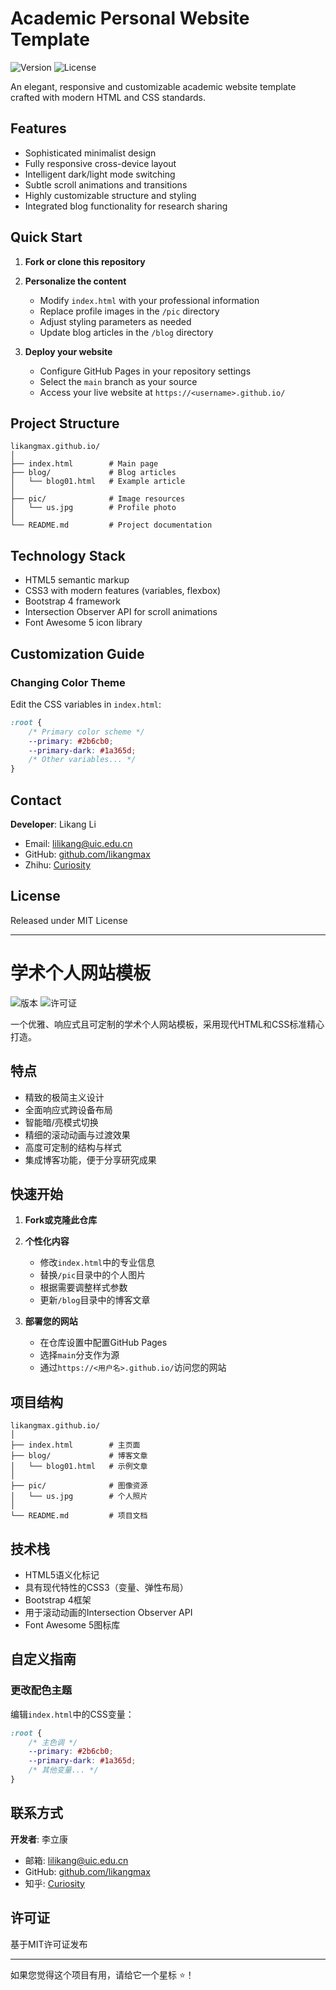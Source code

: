 # Academic Personal Website Template

![Version](https://img.shields.io/badge/version-1.0.0-blue)
![License](https://img.shields.io/badge/license-MIT-green)

An elegant, responsive and customizable academic website template crafted with modern HTML and CSS standards.

## Features

- Sophisticated minimalist design
- Fully responsive cross-device layout
- Intelligent dark/light mode switching
- Subtle scroll animations and transitions
- Highly customizable structure and styling
- Integrated blog functionality for research sharing

## Quick Start

1. **Fork or clone this repository**

2. **Personalize the content**
   - Modify `index.html` with your professional information
   - Replace profile images in the `/pic` directory
   - Adjust styling parameters as needed
   - Update blog articles in the `/blog` directory

3. **Deploy your website**
   - Configure GitHub Pages in your repository settings
   - Select the `main` branch as your source
   - Access your live website at `https://<username>.github.io/`

## Project Structure

```
likangmax.github.io/
│
├── index.html        # Main page
├── blog/             # Blog articles
│   └── blog01.html   # Example article
│
├── pic/              # Image resources
│   └── us.jpg        # Profile photo
│
└── README.md         # Project documentation
```

## Technology Stack

- HTML5 semantic markup
- CSS3 with modern features (variables, flexbox)
- Bootstrap 4 framework
- Intersection Observer API for scroll animations
- Font Awesome 5 icon library

## Customization Guide

### Changing Color Theme

Edit the CSS variables in `index.html`:

```css
:root {
    /* Primary color scheme */
    --primary: #2b6cb0;
    --primary-dark: #1a365d;
    /* Other variables... */
}
```

## Contact

**Developer**: Likang Li
- Email: lilikang@uic.edu.cn
- GitHub: [github.com/likangmax](https://github.com/likangmax)
- Zhihu: [Curiosity](https://www.zhihu.com/people/likang_li)

## License

Released under MIT License

---

# 学术个人网站模板

![版本](https://img.shields.io/badge/版本-1.0.0-blue)
![许可证](https://img.shields.io/badge/许可证-MIT-green)

一个优雅、响应式且可定制的学术个人网站模板，采用现代HTML和CSS标准精心打造。

## 特点

- 精致的极简主义设计
- 全面响应式跨设备布局
- 智能暗/亮模式切换
- 精细的滚动动画与过渡效果
- 高度可定制的结构与样式
- 集成博客功能，便于分享研究成果

## 快速开始

1. **Fork或克隆此仓库**

2. **个性化内容**
   - 修改`index.html`中的专业信息
   - 替换`/pic`目录中的个人图片
   - 根据需要调整样式参数
   - 更新`/blog`目录中的博客文章

3. **部署您的网站**
   - 在仓库设置中配置GitHub Pages
   - 选择`main`分支作为源
   - 通过`https://<用户名>.github.io/`访问您的网站

## 项目结构

```
likangmax.github.io/
│
├── index.html        # 主页面
├── blog/             # 博客文章
│   └── blog01.html   # 示例文章
│
├── pic/              # 图像资源
│   └── us.jpg        # 个人照片
│
└── README.md         # 项目文档
```

## 技术栈

- HTML5语义化标记
- 具有现代特性的CSS3（变量、弹性布局）
- Bootstrap 4框架
- 用于滚动动画的Intersection Observer API
- Font Awesome 5图标库

## 自定义指南

### 更改配色主题

编辑`index.html`中的CSS变量：

```css
:root {
    /* 主色调 */
    --primary: #2b6cb0;
    --primary-dark: #1a365d;
    /* 其他变量... */
}
```

## 联系方式

**开发者**: 李立康
- 邮箱: lilikang@uic.edu.cn
- GitHub: [github.com/likangmax](https://github.com/likangmax)
- 知乎: [Curiosity](https://www.zhihu.com/people/likang_li)

## 许可证

基于MIT许可证发布

---

如果您觉得这个项目有用，请给它一个星标 ⭐！
